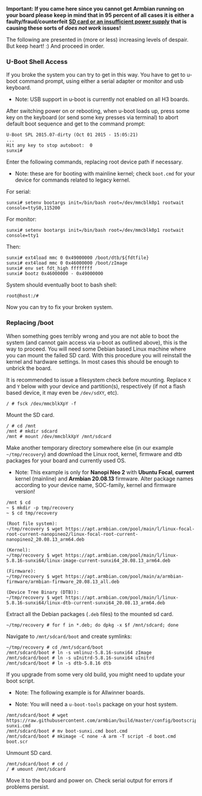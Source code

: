 **Important: If you came here since you cannot get Armbian running on your board please keep in mind that in 95 percent of all cases it is either a faulty/fraud/counterfeit [SD card or an insufficient power supply](User-Guide_Basic-Troubleshooting.md) that is causing these sorts of _does not work_ issues!**

The following are presented in (more or less) increasing levels of despair.  But keep heart!  :)  And proceed in order.


### U-Boot Shell Access

If you broke the system you can try to get in this way.  You have to get to u-boot command prompt, using either a serial adapter or monitor and usb keyboard.

- Note: USB support in u-boot is currently not enabled on all H3 boards.

After switching power on or rebooting, when u-boot loads up, press some key on the keyboard (or send some key presses via terminal) to abort default boot sequence and get to the command prompt:

``` console
U-Boot SPL 2015.07-dirty (Oct 01 2015 - 15:05:21)
...
Hit any key to stop autoboot:  0
sunxi#
```

Enter the following commands, replacing root device path if necessary.

- Note: these are for booting with mainline kernel; check `boot.cmd` for your device for commands related to legacy kernel.

For serial:

``` console
sunxi# setenv bootargs init=/bin/bash root=/dev/mmcblk0p1 rootwait console=ttyS0,115200
```

For monitor:

``` console
sunxi# setenv bootargs init=/bin/bash root=/dev/mmcblk0p1 rootwait console=tty1
```

Then:

``` console
sunxi# ext4load mmc 0 0x49000000 /boot/dtb/${fdtfile}
sunxi# ext4load mmc 0 0x46000000 /boot/zImage
sunxi# env set fdt_high ffffffff
sunxi# bootz 0x46000000 - 0x49000000
```

System should eventually boot to bash shell:

``` console
root@host:/#
```

Now you can try to fix your broken system.


### Replacing /boot

When something goes terribly wrong and you are not able to boot the system (and cannot gain access via u-boot as outlined above), this is the way to proceed.  You will need some Debian based Linux machine where you can mount the failed SD card.  With this procedure you will reinstall the kernel and hardware settings.  In most cases this should be enough to unbrick the board.

It is recommended to issue a filesystem check before mounting.  Replace `X` and `Y` below with your device and partition(s), respectively (if not a flash based device, it may even be `/dev/sdXY`, etc).

``` console
/ # fsck /dev/mmcblkXpY -f
```
	
Mount the SD card.

``` console
/ # cd /mnt
/mnt # mkdir sdcard
/mnt # mount /dev/mmcblkXpY /mnt/sdcard
```

Make another temporary directory somewhere else (in our example `~/tmp/recovery`) and download the Linux root, kernel, firmware and dtb packages for your board and currently used OS.

- Note: This example is only for **Nanopi Neo 2** with **Ubuntu Focal**, **current** kernel (mainline) and **Armbian 20.08.13** firmware.  Alter package names according to your device name, SOC-family, kernel and firmware version!

``` console
/mnt $ cd
~ $ mkdir -p tmp/recovery
~ $ cd tmp/recovery

(Root file system):
~/tmp/recovery $ wget https://apt.armbian.com/pool/main/l/linux-focal-root-current-nanopineo2/linux-focal-root-current-nanopineo2_20.08.13_arm64.deb

(Kernel):
~/tmp/recovery $ wget https://apt.armbian.com/pool/main/l/linux-5.8.16-sunxi64/linux-image-current-sunxi64_20.08.13_arm64.deb

(Firmware):
~/tmp/recovery $ wget https://apt.armbian.com/pool/main/a/armbian-firmware/armbian-firmware_20.08.13_all.deb

(Device Tree Binary (DTB)):
~/tmp/recovery $ wget https://apt.armbian.com/pool/main/l/linux-5.8.16-sunxi64/linux-dtb-current-sunxi64_20.08.13_arm64.deb
```

Extract all the Debian packages (`.deb` files) to the mounted sd card.

``` console
~/tmp/recovery # for f in *.deb; do dpkg -x $f /mnt/sdcard; done
```

Navigate to `/mnt/sdcard/boot` and create symlinks:

``` console
~/tmp/recovery # cd /mnt/sdcard/boot
/mnt/sdcard/boot # ln -s vmlinuz-5.8.16-sunxi64 zImage
/mnt/sdcard/boot # ln -s uInitrd-5.8.16-sunxi64 uInitrd
/mnt/sdcard/boot # ln -s dtb-5.8.16 dtb
```

If you upgrade from some very old build, you might need to update your boot script.

- Note: The following example is for Allwinner boards.

- Note: You will need a `u-boot-tools` package on your host system.

``` console
/mnt/sdcard/boot # wget https://raw.githubusercontent.com/armbian/build/master/config/bootscripts/boot-sunxi.cmd
/mnt/sdcard/boot # mv boot-sunxi.cmd boot.cmd
/mnt/sdcard/boot # mkimage -C none -A arm -T script -d boot.cmd boot.scr
```

Unmount SD card.

``` console
/mnt/sdcard/boot # cd /
/ # umount /mnt/sdcard
```

Move it to the board and power on.  Check serial output for errors if problems persist.

